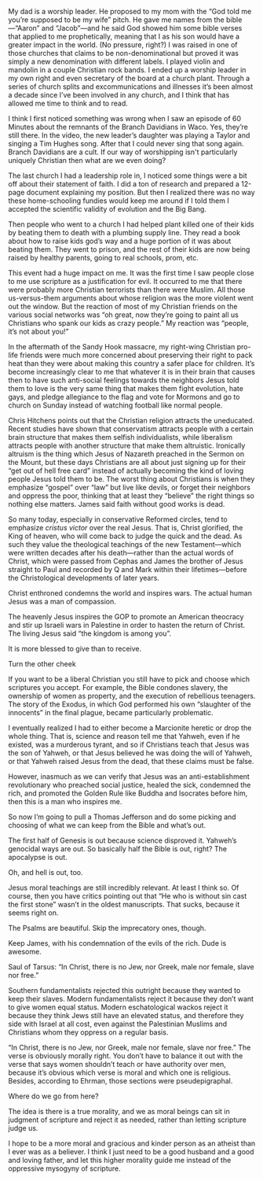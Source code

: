 My dad is a worship leader. He proposed to my mom with the “God told me you’re supposed to be my wife” pitch. He gave me names from the bible—“Aaron” and “Jacob”—and he said God showed him some bible verses that applied to me prophetically, meaning that I as his son would have a greater impact in the world. (No pressure, right?) I was raised in one of those churches that claims to be non-denominational but proved it was simply a new denomination with different labels. I played violin and mandolin in a couple Christian rock bands. I ended up a worship leader in my own right and even secretary of the board at a church plant. Through a series of church splits and excommunications and illnesses it’s been almost a decade since I’ve been involved in any church, and I think that has allowed me time to think and to read.

I think I first noticed something was wrong when I saw an episode of 60 Minutes about the remnants of the Branch Davidians in Waco. Yes, they’re still there. In the video, the new leader’s daughter was playing a Taylor and singing a Tim Hughes song. After that I could never sing that song again. Branch Davidians are a cult. If our way of worshipping isn't particularly uniquely Christian then what are we even doing?

The last church I had a leadership role in, I noticed some things were a bit off about their statement of faith. I did a ton of research and prepared a 12-page document explaining my position. But then I realized there was no way these home-schooling fundies would keep me around if I told them I accepted the scientific validity of evolution and the Big Bang.

Then people who went to a church I had helped plant killed one of their kids by beating them to death with a plumbing supply line. They read a book about how to raise kids god’s way and a huge portion of it was about beating them. They went to prison, and the rest of their kids are now being raised by healthy parents, going to real schools, prom, etc.

This event had a huge impact on me. It was the first time I saw people close to me use scripture as a justification for evil. It occurred to me that there were probably more Christian terrorists than there were Muslim. All those us-versus-them arguments about whose religion was the more violent went out the window. But the reaction of most of my Christian friends on the various social networks was “oh great, now they’re going to paint all us Christians who spank our kids as crazy people.” My reaction was “people, it’s not about you!”

In the aftermath of the Sandy Hook massacre, my right-wing Christian pro-life friends were much more concerned about preserving their right to pack heat than they were about making this country a safer place for children. It’s become increasingly clear to me that whatever it is in their brain that causes then to have such anti-social feelings towards the neighbors Jesus told them to love is the very same thing that makes them fight evolution, hate gays, and pledge allegiance to the flag and vote for Mormons and go to church on Sunday instead of watching football like normal people.

Chris Hitchens points out that the Christian religion attracts the uneducated. Recent studies have shown that conservatism attracts people with a certain brain structure that makes them selfish individualists, while liberalism attracts people with another structure that make them altruistic. Ironically altruism is the thing which Jesus of Nazareth preached in the Sermon on the Mount, but these days Christians are all about just signing up for their “get out of hell free card” instead of actually becoming the kind of loving people Jesus told them to be. The worst thing about Christians is when they emphasize “gospel” over “law” but live like devils, or forget their neighbors and oppress the poor, thinking that at least they “believe” the right things so nothing else matters. James said faith without good works is dead.

So many today, especially in conservative Reformed circles, tend to emphasize _cristus victor_ over the real Jesus. That is,  Christ glorified, the King of heaven, who will come back to judge the quick and the dead. As such they value the theological teachings of the new Testament—which were written decades after his death—rather than  the actual words of Christ, which were passed from Cephas and James the brother of Jesus straight to Paul and recorded by Q and Mark within their lifetimes—before the Christological developments of later years.

Christ enthroned condemns the world and inspires wars. The actual human Jesus was a man of compassion.

The heavenly Jesus inspires the GOP to promote an American theocracy and stir up Israeli wars in Palestine in order to hasten the return of Christ. The living Jesus said “the kingdom is among you”.

It is more blessed to give than to receive.

Turn the other cheek

If you want to be a liberal Christian you still have to pick and choose which scriptures you accept. For example, the Bible condones slavery, the ownership of women as property, and the execution of rebellious teenagers. The story of the Exodus, in which God performed his own “slaughter of the innocents” in the final plague, became particularly problematic. 

I eventually realized I had to either become a Marcionite heretic or drop the whole thing. That is, science and reason tell me that Yahweh, even if he existed, was a murderous tyrant,  and so if Christians teach that Jesus was the son of Yahweh, or that Jesus believed he was doing the will of Yahweh,  or that Yahweh raised Jesus from the dead, that these claims must be false.

However,  inasmuch as we can verify that Jesus was an anti-establishment revolutionary who preached social justice, healed the sick, condemned the rich, and promoted the Golden Rule like Buddha and Isocrates before him, then this is a man who inspires me.

So now I’m going to pull a Thomas Jefferson and do some picking and choosing of what we can keep from the Bible and what’s out.

The first half of Genesis is out because science disproved it. Yahweh’s genocidal ways are out. So basically half the Bible is out, right? The apocalypse is out.

Oh, and hell is out, too.

Jesus moral teachings are still incredibly relevant. At least I think so. Of course, then you have critics pointing out that “He who is without sin cast the first stone” wasn’t in the oldest manuscripts. That sucks, because it seems right on.

The Psalms are beautiful. Skip the imprecatory ones, though.

Keep James, with his condemnation of the evils of the rich. Dude is awesome.

Saul of Tarsus: “In Christ, there is no Jew, nor Greek, male nor female, slave nor free.”

Southern fundamentalists rejected this outright because they wanted to keep their slaves. Modern fundamentalists reject it because they don’t want to give women equal status. Modern eschatological wackos reject it because they think Jews still have an elevated status, and therefore they side with Israel at all cost, even against the Palestinian Muslims and Christians whom they oppress on a regular basis.

“In Christ, there is no Jew, nor Greek, male nor female, slave nor free.” The verse is obviously morally right. You don’t have to balance it out with the verse that says women shouldn’t teach or have authority over men, because it’s obvious which verse is moral and which one is religious. Besides, according to Ehrman, those sections were pseudepigraphal.

Where do we go from here?

The idea is there is a true morality, and we as moral beings can sit in judgment of scripture and reject it as needed, rather than letting scripture judge us.

I hope to be a more moral and gracious and kinder person as an atheist than I ever was as a believer. I think I just need to be a good husband and a good and loving father, and let this higher morality guide me instead of the oppressive mysogyny of scripture.
